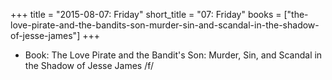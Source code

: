 +++
title = "2015-08-07: Friday"
short_title = "07: Friday"
books = ["the-love-pirate-and-the-bandits-son-murder-sin-and-scandal-in-the-shadow-of-jesse-james"]
+++


* Book: The Love Pirate and the Bandit's Son: Murder, Sin, and Scandal in the Shadow of Jesse James /f/
